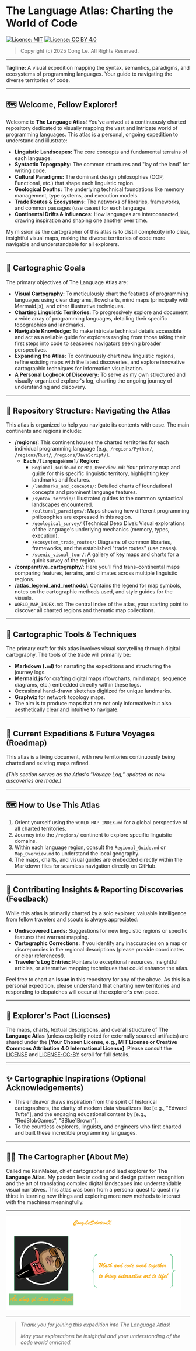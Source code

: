 # The Language Atlas: Charting the World of Code
  
[![License: MIT](https://img.shields.io/badge/License-MIT-yellow.svg )](LICENSE)  [![License: CC BY 4.0](https://licensebuttons.net/l/by/4.0/88x31.png )](LICENSE-CC-BY)
  
  
  
  
>Copyright (c) 2025 Cong Le. All Rights Reserved.
  
---
  
  
  
**Tagline:** A visual expedition mapping the syntax, semantics, paradigms, and ecosystems of programming languages. Your guide to navigating the diverse territories of code.
  
---
  
## 🗺️ Welcome, Fellow Explorer!
  
Welcome to **The Language Atlas**! You've arrived at a continuously charted repository dedicated to visually mapping the vast and intricate world of programming languages. This atlas is a personal, ongoing expedition to understand and illustrate:
  
*   **Linguistic Landscapes:** The core concepts and fundamental terrains of each language.
*   **Syntactic Topography:** The common structures and "lay of the land" for writing code.
*   **Cultural Paradigms:** The dominant design philosophies (OOP, Functional, etc.) that shape each linguistic region.
*   **Geological Depths:** The underlying technical foundations like memory management, type systems, and execution models.
*   **Trade Routes & Ecosystems:** The networks of libraries, frameworks, and common passages (use cases) for each language.
*   **Continental Drifts & Influences:** How languages are interconnected, drawing inspiration and shaping one another over time.
  
My mission as the cartographer of this atlas is to distill complexity into clear, insightful visual maps, making the diverse territories of code more navigable and understandable for all explorers.
  
---
  
## 🎯 Cartographic Goals
  
The primary objectives of The Language Atlas are:
  
*   **Visual Cartography:** To meticulously chart the features of programming languages using clear diagrams, flowcharts, mind maps (principally with Mermaid.js), and other illustrative techniques.
*   **Charting Linguistic Territories:** To progressively explore and document a wide array of programming languages, detailing their specific topographies and landmarks.
*   **Navigable Knowledge:** To make intricate technical details accessible and act as a reliable guide for explorers ranging from those taking their first steps into code to seasoned navigators seeking broader perspectives.
*   **Expanding the Atlas:** To continuously chart new linguistic regions, refine existing maps with the latest discoveries, and explore innovative cartographic techniques for information visualization.
*   **A Personal Logbook of Discovery:** To serve as my own structured and visually-organized explorer's log, charting the ongoing journey of understanding and discovery.
  
---
  
## 🧭 Repository Structure: Navigating the Atlas
  
This atlas is organized to help you navigate its contents with ease. The main continents and regions include:
  
*   **/regions/**: This continent houses the charted territories for each individual programming language (e.g., `/regions/Python/`, `/regions/Rust/`, `/regions/JavaScript/`).
    *   **Each `/[LanguageName]/` Region:**
        *   `Regional_Guide.md` or `Map_Overview.md`: Your primary map and guide for this specific linguistic territory, highlighting key landmarks and features.
        *   `/landmarks_and_concepts/`: Detailed charts of foundational concepts and prominent language features.
        *   `/syntax_terrain/`: Illustrated guides to the common syntactical landscapes encountered.
        *   `/cultural_paradigms/`: Maps showing how different programming philosophies are expressed in this region.
        *   `/geological_survey/` (Technical Deep Dive): Visual explorations of the language's underlying mechanics (memory, types, execution).
        *   `/ecosystem_trade_routes/`: Diagrams of common libraries, frameworks, and the established "trade routes" (use cases).
        *   `/scenic_visual_tour/`: A gallery of key maps and charts for a quick survey of the region.
*   **/comparative_cartography/**: Here you'll find trans-continental maps comparing features, terrains, and climates across multiple linguistic regions.
*   **/atlas_legend_and_methods/**: Contains the legend for map symbols, notes on the cartographic methods used, and style guides for the visuals.
*   `WORLD_MAP_INDEX.md`: The central index of the atlas, your starting point to discover all charted regions and thematic map collections.
  
---
  
## 🎨 Cartographic Tools & Techniques
  
The primary craft for this atlas involves visual storytelling through digital cartography. The tools of the trade will primarily be:
  
*   **Markdown (`.md`)** for narrating the expeditions and structuring the journey logs.
*   **Mermaid.js** for crafting digital maps (flowcharts, mind maps, sequence diagrams, etc.) embedded directly within these logs.
*   Occasional hand-drawn sketches digitized for unique landmarks.
*   **Graphviz** for network topology maps.
*   The aim is to produce maps that are not only informative but also aesthetically clear and intuitive to navigate.
  
---
  
## 🚀 Current Expeditions & Future Voyages (Roadmap)
  
This atlas is a living document, with new territories continuously being charted and existing maps refined.
  
  
  
  
  
  
  
  
  
  
*(This section serves as the Atlas's "Voyage Log," updated as new discoveries are made.)*
  
---
  
## 🗺️ How to Use This Atlas
  
1.  Orient yourself using the `WORLD_MAP_INDEX.md` for a global perspective of all charted territories.
2.  Journey into the `/regions/` continent to explore specific linguistic domains.
3.  Within each language region, consult the `Regional_Guide.md` or `Map_Overview.md` to understand the local geography.
4.  The maps, charts, and visual guides are embedded directly within the Markdown files for seamless navigation directly on GitHub.
  
---
  
## 🌱 Contributing Insights & Reporting Discoveries (Feedback)
  
While this atlas is primarily charted by a solo explorer, valuable intelligence from fellow travelers and scouts is always appreciated:
  
*   **Undiscovered Lands:** Suggestions for new linguistic regions or specific features that warrant mapping.
*   **Cartographic Corrections:** If you identify any inaccuracies on a map or discrepancies in the regional descriptions (please provide coordinates or clear references!).
*   **Traveler's Log Entries:** Pointers to exceptional resources, insightful articles, or alternative mapping techniques that could enhance the atlas.
  
Feel free to chart an **Issue** in this repository for any of the above. As this is a personal expedition, please understand that charting new territories and responding to dispatches will occur at the explorer's own pace.
  
---
  
## 📜 Explorer's Pact (Licenses)
  
The maps, charts, textual descriptions, and overall structure of **The Language Atlas** (unless explicitly noted for externally sourced artifacts) are shared under the **[Your Chosen License, e.g., MIT License or Creative Commons Attribution 4.0 International License]**.
Please consult the [LICENSE](./LICENSE ) and [LICENSE-CC-BY](./LICENSE-CC-BY ) scroll for full details.
  
---
  
## ✨ Cartographic Inspirations (Optional Acknowledgements)
  
*   This endeavor draws inspiration from the spirit of historical cartographers, the clarity of modern data visualizers like [e.g., "Edward Tufte"], and the engaging educational content by [e.g., "RedBlobGames", "3Blue1Brown"].
*   To the countless explorers, linguists, and engineers who first charted and built these incredible programming languages.
  
  
---
  
## 👨‍🎨 The Cartographer (About Me)
  
Called me RainMaker, chief cartographer and lead explorer for **The Language Atlas**. My passion lies in coding and design pattern recognition and the art of translating complex digital landscapes into understandable visual narratives. This atlas was born from a personal quest to quest my thirst in learning new things and exploring more new methods to interact with the machines meaningfully.
  
  
  
---
  
  

![](assets/d111c31df2e9d4337e789f04c83c75df0.png?0.1515856952910366)  
  
  
----
>
> *Thank you for joining this expedition into The Language Atlas!*
>
> *May your explorations be insightful and your understanding of the code world enriched.*
>
  